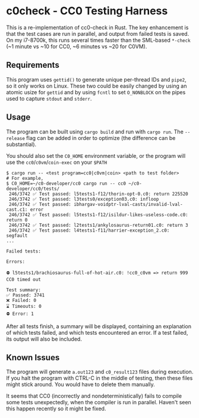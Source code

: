 # c0check - CC0 Testing Harness

This is a re-implementation of cc0-check in Rust. The key enhancement
is that the test cases are run in parallel, and output from failed tests
is saved. On my i7-8700k, this runs several times faster than the 
SML-based `*-check` (~1 minute vs ~10 for CC0, ~6 minutes vs ~20 for C0VM).

## Requirements

This program uses `gettid()` to generate unique per-thread IDs and `pipe2`, 
so it only works on Linux. These two could be easily changed by using
an atomic usize for `gettid` and by using `fcntl` to set `O_NONBLOCK` 
on the pipes used to capture `stdout` and `stderr`.

## Usage

The program can be built using `cargo build` and run with `cargo run`.
The `--release` flag can be added in order to optimize (the difference can be substantial).

You should also set the `C0_HOME` environment variable, or the program
will use the `cc0`/`c0vm`/`coin-exec` on your `$PATH`

```
$ cargo run -- <test program=cc0|c0vm|coin> <path to test folder>
# For example, 
$ C0_HOME=~/c0-developer/cc0 cargo run -- cc0 ~/c0-developer/cc0/tests/
 246/3742 ✅ Test passed: l5tests1-f12/thorin-opt-0.c0: return 225520
 246/3742 ✅ Test passed: l3tests0/exception03.c0: infloop
 246/3742 ✅ Test passed: ibhargav-voidptr-lval-casts/invalid-lval-cast.c1: error
 246/3742 ✅ Test passed: l5tests1-f12/isildur-likes-useless-code.c0: return 0
 246/3742 ✅ Test passed: l2tests1/ankylosaurus-return01.c0: return 3
 246/3742 ✅ Test passed: l4tests1-f11/harrier-exception_2.c0: segfault
...

Failed tests:

Errors:

⛔ l5tests1/brachiosaurus-full-of-hot-air.c0: !cc0_c0vm => return 999
CC0 timed out

Test summary:
✅ Passed: 3741
❌ Failed: 0
⌛ Timeouts: 0
⛔ Error: 1
```

After all tests finish, a summary will be displayed, containing
an explanation of which tests failed, and which tests encountered an error.
If a test failed, its output will also be included.

## Known Issues

The program will generate `a.out123` and `c0_result123` files during execution.
If you halt the program with CTRL-C in the middle of testing, then these files
might stick around. You would have to delete them manually.

It seems that CC0 (incorrectly and nondeterministically) fails to compile 
some tests unexpectedly, when the compiler is run in parallel. Haven't seen
this happen recently so it might be fixed.
